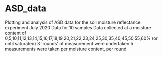 # ASD_data
 Plotting and analysis of ASD data for the soil moisture reflectance experiment July 2020
 Data for 10 samples
 Data collected at a moisture content of 0,5,10,11,12,13,14,15,16,17,18,19,20,21,22,23,24,25,30,35,40,45,50,55,60% (or until saturated)
 3 'rounds' of measurement were undertaken
 5 measurements were taken per moisture content, per round